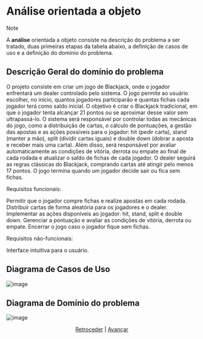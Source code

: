 # Análise orientada a objeto
> [!NOTE]
> A **análise** orientada a objeto consiste na descrição do problema a ser tratado, duas primeiras etapas da tabela abaixo, a definição de casos de uso e a definição do domínio do problema.

## Descrição Geral do domínio do problema

O projeto consiste em criar um jogo de Blackjack, onde o jogador enfrentará um dealer controlado pelo sistema. O jogo permite ao usuário escolher, no início, quantos jogadores participarão e quantas fichas cada jogador terá como saldo inicial. O objetivo é criar o Blackjack tradicional, em que o jogador tenta alcançar 21 pontos ou se aproximar desse valor sem ultrapassá-lo.
O sistema será responsável por controlar todas as mecânicas do jogo, como a distribuição de cartas, o cálculo de pontuações, a gestão das apostas e as ações possíveis para o jogador: hit (pedir carta), stand (manter a mão), split (dividir cartas iguais) e double down (dobrar a aposta e receber mais uma carta). Além disso, será responsável por avaliar automaticamente as condições de vitória, derrota ou empate ao final de cada rodada e atualizar o saldo de fichas de cada jogador.
O dealer seguirá as regras clássicas do Blackjack, comprando cartas até atingir pelo menos 17 pontos. O jogo termina quando um jogador decide sair ou fica sem fichas.

Requisitos funcionais:

Permitir que o jogador compre fichas e realize apostas em cada rodada.
Distribuir cartas de forma aleatória para os jogadores e o dealer.
Implementar as ações disponíveis ao jogador: hit, stand, split e double down.
Gerenciar a pontuação e avaliar as condições de vitória, derrota ou empate.
Encerrar o jogo caso o jogador fique sem fichas.

Requisitos não-funcionais:

Interface intuitiva para o usuário.

## Diagrama de Casos de Uso

![image](https://github.com/user-attachments/assets/23de7054-485f-4a63-af80-e9ac3bf206df)


 
## Diagrama de Domínio do problema

![image](https://github.com/user-attachments/assets/b09d6412-65c0-4278-a6eb-04e4e8b88331)





<div align="center">

[Retroceder](README.md) | [Avançar](projeto.md)

</div>
